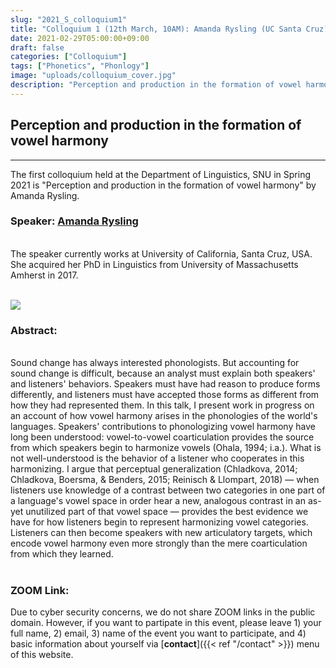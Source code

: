 ```yaml
---
slug: "2021_S_colloquium1"
title: "Colloquium 1 (12th March, 10AM): Amanda Rysling (UC Santa Cruz)"
date: 2021-02-29T05:00:00+09:00
draft: false
categories: ["Colloquium"]
tags: ["Phonetics", "Phonlogy"]
image: "uploads/colloquium_cover.jpg"
description: "Perception and production in the formation of vowel harmony by Amanda Rysling"
---
```


## Perception and production in the formation of vowel harmony

---

The first colloquium held at the Department of Linguistics, SNU in Spring 2021 is "Perception and production in the formation of vowel harmony" by Amanda Rysling.

### Speaker: <a class=intro-link href="https://rysling.sites.ucsc.edu/">Amanda Rysling</a>

<br/>
The speaker currently works at University of California, Santa Cruz, USA. She acquired her PhD in Linguistics from University of Massachusetts Amherst in 2017.
<br/><br/>

![ ](/profiles/Amanda_Rysling_image.jpg#floatleft)

### Abstract:

<br/>
Sound change has always interested phonologists. But accounting for sound change is difficult, because an analyst must explain both speakers' and listeners' behaviors. Speakers must have had reason to produce forms differently, and listeners must have accepted those forms as different from how they had represented them. In this talk, I present work in progress on an account of how vowel harmony arises in the phonologies of the world's languages. Speakers' contributions to phonologizing vowel harmony have long been understood: vowel-to-vowel coarticulation provides the source from which speakers begin to harmonize vowels (Ohala, 1994; i.a.). What is not well-understood is the behavior of a listener who cooperates in this harmonizing. I argue that perceptual generalization (Chladkova, 2014; Chladkova, Boersma, & Benders, 2015; Reinisch & Llompart, 2018) — when listeners use knowledge of a contrast between two categories in one part of a language's vowel space in order hear a new, analogous contrast in an as-yet unutilized part of that vowel space — provides the best evidence we have for how listeners begin to represent harmonizing vowel categories. Listeners can then become speakers with new articulatory targets, which encode vowel harmony even more strongly than the mere coarticulation from which they learned.
<br/><br/>

### ZOOM Link:

Due to cyber security concerns, we do not share ZOOM links in the public domain. However, if you want to partipate in this event, please leave 1) your full name, 2) email, 3) name of the event you want to participate, and 4) basic information about yourself via [**contact**]({{< ref "/contact" >}}) menu of this website.

